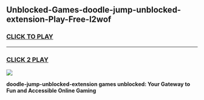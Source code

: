 
## Unblocked-Games-doodle-jump-unblocked-extension-Play-Free-l2wof
<h3>
<a href="https://premium76.site?title=doodle-jump-unblocked-extension&ref=23A">CLICK TO PLAY</a></h3>
<hr>

<h3>
<a href="https://premium76.site?title=doodle-jump-unblocked-extension&ref=23A">CLICK 2 PLAY</a>
  
</h3>

<a href="https://premium76.site?title=doodle-jump-unblocked-extension&ref=23A"><img src="https://clearcache.store/games.png"></a>


**doodle-jump-unblocked-extension games unblocked: Your Gateway to Fun and Accessible Online Gaming**
